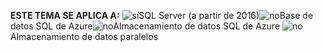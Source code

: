 **ESTE TEMA SE APLICA A:** ![sí](media/yes.png)SQL Server (a partir de 2016)![no](media/no.png)Base de datos SQL de Azure![no](media/no.png)Almacenamiento de datos SQL de Azure ![no](media/no.png)Almacenamiento de datos paralelos

